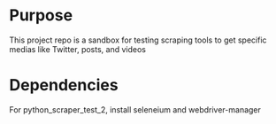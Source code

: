 # Purpose

This project repo is a sandbox for testing scraping tools to get specific medias like Twitter, posts, and videos

# Dependencies

For python_scraper_test_2, install seleneium and webdriver-manager

